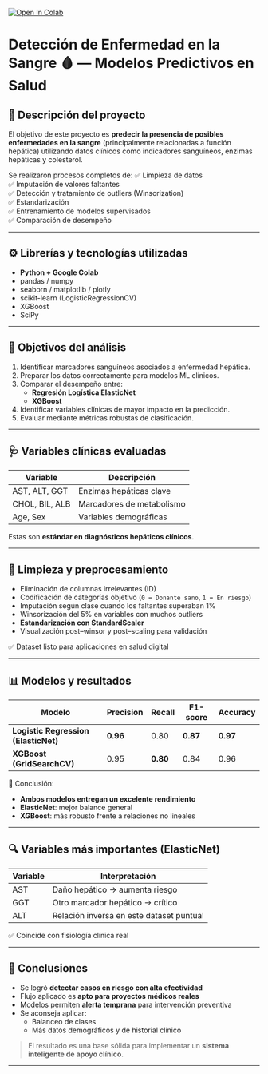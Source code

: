 
[![Open In Colab](https://colab.research.google.com/assets/colab-badge.svg)](https://colab.research.google.com/github/fredusho/data-science-portfolio/blob/main/modelos-ensamblaje-enfermedad-sangre/enfermedad-sangre.ipynb)

# Detección de Enfermedad en la Sangre 🩸 — Modelos Predictivos en Salud

## 🧩 Descripción del proyecto
El objetivo de este proyecto es **predecir la presencia de posibles enfermedades en la sangre** (principalmente relacionadas a función hepática) utilizando datos clínicos como indicadores sanguíneos, enzimas hepáticas y colesterol.

Se realizaron procesos completos de:
✅ Limpieza de datos  
✅ Imputación de valores faltantes  
✅ Detección y tratamiento de outliers (Winsorization)  
✅ Estandarización  
✅ Entrenamiento de modelos supervisados  
✅ Comparación de desempeño

---

## ⚙️ Librerías y tecnologías utilizadas
- **Python + Google Colab**
- pandas / numpy
- seaborn / matplotlib / plotly
- scikit-learn (LogisticRegressionCV)
- XGBoost
- SciPy

---

## 🧠 Objetivos del análisis
1. Identificar marcadores sanguíneos asociados a enfermedad hepática.
2. Preparar los datos correctamente para modelos ML clínicos.
3. Comparar el desempeño entre:
   - **Regresión Logística ElasticNet**
   - **XGBoost**
4. Identificar variables clínicas de mayor impacto en la predicción.
5. Evaluar mediante métricas robustas de clasificación.

---

## 🩺 Variables clínicas evaluadas
| Variable | Descripción |
|---------|-------------|
| AST, ALT, GGT | Enzimas hepáticas clave |
| CHOL, BIL, ALB | Marcadores de metabolismo |
| Age, Sex | Variables demográficas |

Estas son **estándar en diagnósticos hepáticos clínicos**.

---

## 🧪 Limpieza y preprocesamiento
- Eliminación de columnas irrelevantes (ID)
- Codificación de categorías objetivo (`0 = Donante sano`, `1 = En riesgo`)
- Imputación según clase cuando los faltantes superaban 1%
- Winsorización del 5% en variables con muchos outliers
- **Estandarización con StandardScaler**
- Visualización post–winsor y post–scaling para validación

✅ Dataset listo para aplicaciones en salud digital

---

## 📊 Modelos y resultados

| Modelo | Precision | Recall | F1-score | Accuracy |
|--------|----------|--------|----------|----------|
| **Logistic Regression (ElasticNet)** | **0.96** | 0.80 | **0.87** | **0.97** |
| **XGBoost (GridSearchCV)** | 0.95 | **0.80** | 0.84 | 0.96 |

📌 Conclusión:  
- **Ambos modelos entregan un excelente rendimiento**
- **ElasticNet**: mejor balance general  
- **XGBoost**: más robusto frente a relaciones no lineales  

---

## 🔍 Variables más importantes (ElasticNet)
| Variable | Interpretación |
|---------|----------------|
| AST | Daño hepático → aumenta riesgo |
| GGT | Otro marcador hepático → crítico |
| ALT | Relación inversa en este dataset puntual |

✅ Coincide con fisiología clínica real

---

## 🎯 Conclusiones
- Se logró **detectar casos en riesgo con alta efectividad**
- Flujo aplicado es **apto para proyectos médicos reales**
- Modelos permiten **alerta temprana** para intervención preventiva
- Se aconseja aplicar:
  - Balanceo de clases
  - Más datos demográficos y de historial clínico

> El resultado es una base sólida para implementar un **sistema inteligente de apoyo clínico**.
---
